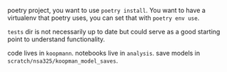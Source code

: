 poetry project, you want to use `poetry install`. You want to have a virtualenv that poetry uses,
you can set that with `poetry env use`. 


`tests` dir is not necessarily up to date but could serve as a good starting point to understand
functionality. 

code lives in `koopmann`. notebooks live in `analysis`. save models in `scratch/nsa325/koopman_model_saves`.